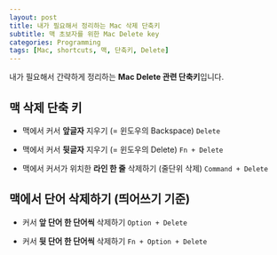```yaml
---
layout: post
title: 내가 필요해서 정리하는 Mac 삭제 단축키
subtitle: 맥 초보자를 위한 Mac Delete key
categories: Programming
tags: [Mac, shortcuts, 맥, 단축키, Delete]
---
```



내가 필요해서 간략하게 정리하는 **Mac Delete 관련 단축키**입니다.
   
  
## 맥 삭제 단축 키 
  
- 맥에서 커서 **앞글자** 지우기 (= 윈도우의 Backspace)
`Delete`
  
  
- 맥에서 커서 **뒷글자** 지우기 (= 윈도우의 Delete)
`Fn + Delete`
  
  
- 맥에서 커서가 위치한 **라인 한 줄** 삭제하기 (줄단위 삭제)
`Command + Delete`
  
  
  
## 맥에서 단어 삭제하기 (띄어쓰기 기준)
  
- 커서 **앞 단어 한 단어씩** 삭제하기
`Option + Delete`
  
  
- 커서 **뒷 단어 한 단어씩** 삭제하기
`Fn + Option + Delete`
  
  
